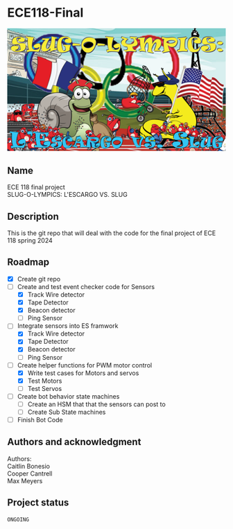 # ECE118-Final
 ![Banner](otherfiles/Banner.png)
## Name
ECE 118 final project  
SLUG-O-LYMPICS: L'ESCARGO VS. SLUG
## Description
This is the git repo that will deal with the code for the final project of ECE 118 spring 2024 
## Roadmap
- [x] Create git repo
- [ ] Create and test event checker code for Sensors 
  - [x] Track Wire detector 
  - [x] Tape Detector
  - [x] Beacon detector
  - [ ] Ping Sensor

- [ ] Integrate sensors into ES framwork
  - [x] Track Wire detector
  - [x] Tape Detector 
  - [x] Beacon detector
  - [ ] Ping Sensor
- [ ] Create helper functions for PWM motor control
  - [x] Write test cases for Motors and servos
  - [x] Test Motors
  - [ ] Test Servos
- [ ] Create bot behavior state machines 
  - [ ] Create an HSM that that the sensors can post to
  - [ ] Create Sub State machines
  
- [ ] Finish Bot Code

## Authors and acknowledgment
Authors: \
Caitlin Bonesio \
Cooper Cantrell \
Max Meyers

## Project status
    ONGOING

